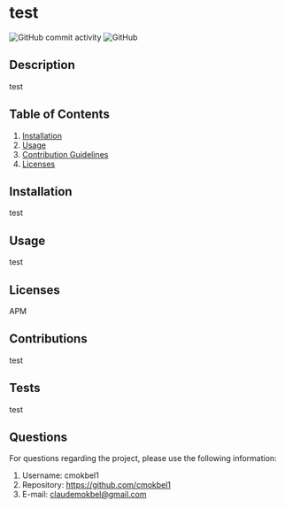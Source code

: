 
  # test
  ![GitHub commit activity](https://img.shields.io/github/commit-activity/m/cmokbel1/ReadMeGenerator)
  ![GitHub](https://img.shields.io/github/license/cmokbel1/ReadMeGenerator)

  


  ## Description 
  test

  ## Table of Contents
  1. [Installation](#Installation)
  2. [Usage](#Usage)
  3. [Contribution Guidelines](#Contributions)
  4. [Licenses](#Licenses)
      
  ## Installation
  test

  ## Usage
  test

  ## Licenses
  APM

  ## Contributions
  test

  ## Tests
  test

  ## Questions
   For questions regarding the project, please use the following information:
  1. Username: cmokbel1
  2. Repository: https://github.com/cmokbel1
  3. E-mail: claudemokbel@gmail.com

